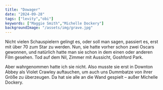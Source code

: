 ```yaml
---
title: "Dowager"
date: "2024-09-28"
tags: ["levity","obi"]
keywords: ["Maggie Smith","Michelle Dockery"]
backgroundImage: "/assets/img/grave.jpg"
---
```

Nicht vielen Schauspielern gelingt es, oder soll man sagen, passiert es, erst mit über 70 zum Star zu werden. Nun, sie hatte vorher schon zwei Oscars gewonnen, und natürlich hatte man sie schon in dem einen oder anderen Film gesehen. Tod auf dem Nil, Zimmer mit Aussicht, Goshford Park.

Aber wahrgenommen hatte ich sie nicht. Also musste sie erst in Downton Abbey als Violet Crawley auftauchen, um auch uns Dummbatze von ihrer Größe zu überzeugen. Da hat sie alle an die Wand gespielt – außer Michelle Dockery.
